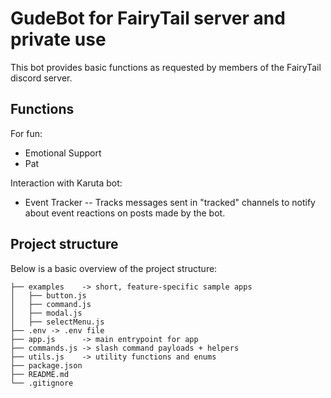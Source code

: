 # GudeBot for FairyTail server and private use

This bot provides basic functions as requested by members of the FairyTail discord server.

## Functions
For fun:
- Emotional Support
- Pat


Interaction with Karuta bot:
  - Event Tracker
    -- Tracks messages sent in "tracked" channels to notify about event reactions on posts made by the bot.

## Project structure

Below is a basic overview of the project structure:

```
├── examples    -> short, feature-specific sample apps
│   ├── button.js
│   ├── command.js
│   ├── modal.js
│   ├── selectMenu.js
├── .env -> .env file
├── app.js      -> main entrypoint for app
├── commands.js -> slash command payloads + helpers
├── utils.js    -> utility functions and enums
├── package.json
├── README.md
└── .gitignore
```
